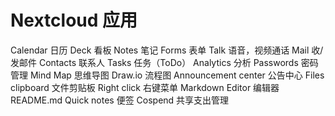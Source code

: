 # Nextcloud 应用

Calendar 日历
Deck 看板
Notes 笔记
Forms 表单
Talk 语音，视频通话
Mail 收/发邮件
Contacts 联系人
Tasks 任务（ToDo）
Analytics 分析
Passwords 密码管理
Mind Map 思维导图
Draw.io 流程图
Announcement center 公告中心
Files clipboard 文件剪贴板
Right click 右键菜单
Markdown Editor 编辑器
README.md
Quick notes 便签
Cospend 共享支出管理
